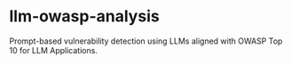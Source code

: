 # llm-owasp-analysis
Prompt-based vulnerability detection using LLMs aligned with OWASP Top 10 for LLM Applications.
